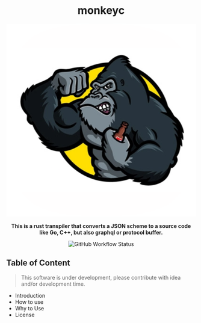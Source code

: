 <div align="center">
  <h1> monkeyc </h1>

  <img src="./docs/icons/icon-512.png" width="512" height="512" />

  <p>
    <strong> This is a rust transpiler that converts a JSON scheme to a source code like Go, C++, but also graphql or protocol buffer. </strong>
  </p>

  <p>
   <img alt="GitHub Workflow Status" src="https://img.shields.io/github/workflow/status/vincenzopalazzo/monkeyc/Sanity%20Check%20codebase?style=flat-square">
  </p>
</div>

## Table of Content

> This software is under development, please contribute with idea and/or development time.

- Introduction
- How to use
- Why to Use
- License

